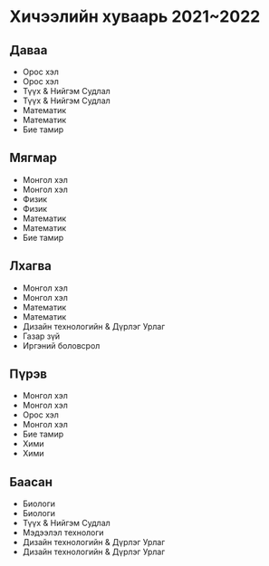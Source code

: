 # Хичээлийн хуваарь 2021~2022
## Даваа
* Орос хэл
* Орос хэл
* Түүх & Нийгэм Судлал
* Түүх & Нийгэм Судлал
* Математик
* Математик
* Бие тамир

## Мягмар
* Монгол хэл
* Монгол  хэл
* Физик
* Физик
* Математик
* Математик
* Бие тамир

## Лхагва
* Монгол хэл
* Монгол хэл
* Математик
* Математик
* Дизайн технологийн & Дүрлэг Урлаг
* Газар зүй
* Иргэний боловсрол

## Пүрэв
* Монгол хэл
* Монгол хэл
* Орос хэл
* Монгол хэл
* Бие тамир
* Хими
* Хими

## Баасан
* Биологи
* Биологи
* Түүх & Нийгэм Судлал
* Мэдээлэл технологи
* Дизайн технологийн & Дүрлэг Урлаг
* Дизайн технологийн & Дүрлэг Урлаг
